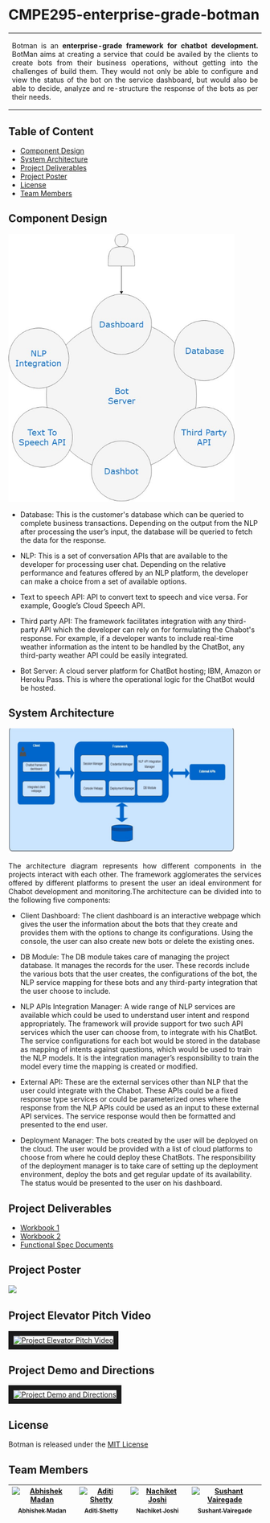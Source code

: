 # CMPE295-enterprise-grade-botman

<table>
  <tr>
    <td>
      <p align="justify">
        Botman is an <b>enterprise-grade framework for chatbot development.</b> BotMan aims at creating a service that could be availed by the clients to create bots from their business operations, without getting into the challenges of build them. They would not only be able to configure and view the status of the bot on the service dashboard, but would also be able to decide, analyze and re-structure the response of the bots as per their needs. 
      </p>
    </td>
  </tr>
</table>

## Table of Content

- [Component Design](#component-design)
- [System Architecture](#system-architecture)
- [Project Deliverables](#project-deliverables)
- [Project Poster](#project-poster)
- [License](#license)
- [Team Members](#team-members)

## Component Design

<img src="docs/Diagrams/Component%20Design.jpg" width="450">

- Database: This is the customer's database which can be queried to complete business transactions. Depending on the output from the NLP after processing the user’s input, the database will be queried to fetch the data for the response.

- NLP: This is a set of conversation APIs that are available to the developer for processing user chat. Depending on the relative performance and features offered by an NLP platform, the developer can make a choice from a set of available options.

- Text to speech API: API to convert text to speech and vice versa. For example, Google’s Cloud Speech API.

- Third party API: The framework facilitates integration with any third-party API which the developer can rely on for formulating the Chabot's response. For example, if a developer wants to include real-time weather information as the intent to be handled by the ChatBot, any third-party weather API could be easily integrated.  

- Bot Server: A cloud server platform for ChatBot hosting; IBM, Amazon or Heroku Pass. This is where the operational logic for the ChatBot would be hosted. 

## System Architecture

<img src="docs/Diagrams/System%20Architecture.png" width="450">

<p align="justify">
  The architecture diagram represents how different components in the projects interact with each other. The framework agglomerates the services offered by different platforms to present the user an ideal environment for Chabot development and monitoring.The architecture can be divided into to the following five components:
</p>

- Client Dashboard: The client dashboard is an interactive webpage which gives the user the information about the bots that they create and provides them with the options to change its configurations. Using the console, the user can also create new bots or delete the existing ones.

- DB Module: The DB module takes care of managing the project database. It manages the records for the user. These records include the various bots that the user creates, the configurations of the bot, the NLP service mapping for these bots and any third-party integration that the user choose to include.

- NLP APIs Integration Manager: A wide range of NLP services are available which could be used to understand user intent and respond appropriately. The framework will provide support for two such API services which the user can choose from, to integrate with his ChatBot. The service configurations for each bot would be stored in the database as mapping of intents against questions, which would be used to train the NLP models. It is the integration manager’s responsibility to train the model every time the mapping is created or modified.

- External API: These are the external services other than NLP that the user could integrate with the Chabot. These APIs could be a fixed response type services or could be parameterized ones where the response from the NLP APIs could be used as an input to these external API services. The service response would then be formatted and presented to the end user.

- Deployment Manager: The bots created by the user will be deployed on the cloud. The user would be provided with a list of cloud platforms to choose from where he could deploy these ChatBots. The responsibility of the deployment manager is to take care of setting up the deployment environment, deploy the bots and get regular update of its availability. The status would be presented to the user on his dashboard.


## Project Deliverables

- [Workbook 1](docs/Workbook%201%20-%20Group%20submission%20Project%20Workbook)
- [Workbook 2](docs/Workbook%202%20-%20Project%20Design%20and%20Early%20Implementation)
- [Functional Spec Documents](docs/Functional%20Spec%20Documents)

## Project Poster
![](docs/Diagrams/Project%20Poster.jpg)

## Project Elevator Pitch Video

<a href="https://youtu.be/OKHu1XN37cw"><img src="https://i.ytimg.com/vi/OKHu1XN37cw/hqdefault.jpg" 
alt="Project Elevator Pitch Video" width="240" height="180" border="10" /></a>

## Project Demo and Directions

<a href="https://youtu.be/2rhoqWrD4YA"><img src="https://i.ytimg.com/vi/2rhoqWrD4YA/hqdefault.jpg" 
alt="Project Demo and Directions" width="240" height="180" border="10" /></a>

## License

Botman is released under the [MIT License](https://github.com/joshinachiket/CMPE295-enterprise-grade-botman/blob/master/LICENSE.md)

## Team Members

| [![Abhishek Madan](https://avatars.githubusercontent.com/AbhishekMadan?s=100)<br /><sub>Abhishek Madan</sub>](https://github.com/AbhishekMadan)<br /> | [![Aditi Shetty](https://avatars.githubusercontent.com/shettyaditi?s=100)<br /><sub>Aditi Shetty</sub>](https://github.com/shettyaditi)<br />| [![Nachiket Joshi](https://avatars.githubusercontent.com/joshinachiket?s=100)<br /><sub>Nachiket Joshi</sub>](https://github.com/joshinachiket)<br /> | [![Sushant Vairegade](https://avatars.githubusercontent.com/sjsu-sushant?s=100)<br /><sub>Sushant Vairegade</sub>](https://github.com/sjsu-sushant)<br />|
| :---: | :---: | :---: | :---: |

